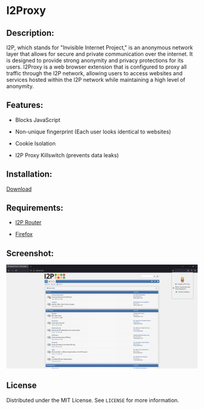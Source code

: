 # I2Proxy

<!-- DESCRIPTION -->
## Description:

I2P, which stands for "Invisible Internet Project," is an anonymous network layer that allows for secure and private communication over the internet. It is designed to provide strong anonymity and privacy protections for its users. I2Proxy is a web browser extension that is configured to proxy all traffic through the I2P network, allowing users to access websites and services hosted within the I2P network while maintaining a high level of anonymity.

<!-- FEATURES -->
## Features:

- Blocks JavaScript

- Non-unique fingerprint (Each user looks identical to websites)

- Cookie Isolation

- I2P Proxy Killswitch (prevents data leaks)

<!-- INSTALLATION -->
## Installation:

[Download](https://addons.mozilla.org/en-US/firefox/addon/i2proxy/)

<!-- REQUIREMENTS -->
## Requirements:

- [I2P Router](https://geti2p.net/en/download)

- [Firefox](https://www.mozilla.org/en-US/firefox/new/)

<!-- SCREENSHOT -->
## Screenshot:

![image](image.png)

<!-- LICENSE -->
## License

Distributed under the MIT License. See `LICENSE` for more information.

